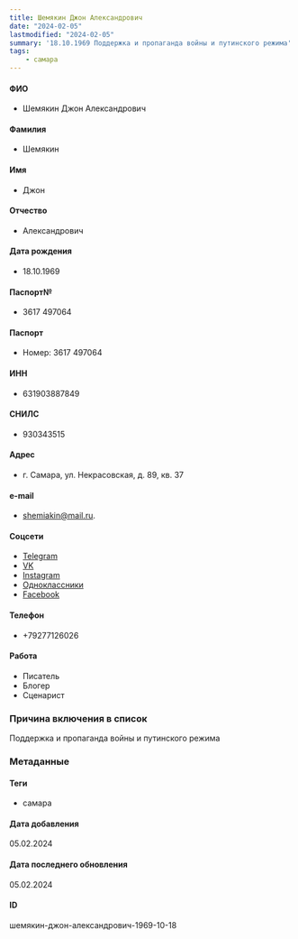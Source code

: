 ```yaml
---
title: Шемякин Джон Александрович
date: "2024-02-05"
lastmodified: "2024-02-05"
summary: '18.10.1969 Поддержка и пропаганда войны и путинского режима'
tags: 
    - самара
---
```

<!--# pp2-->
<!--## Фигурант-->
<!--### Личные данные-->
#### ФИО
- Шемякин Джон Александрович
#### Фамилия
- Шемякин
#### Имя
- Джон
#### Отчество
- Александрович
#### Дата рождения
- 18.10.1969
#### Паспорт№
- 3617 497064
#### Паспорт
- Номер: 3617 497064
#### ИНН
- 631903887849
#### СНИЛС
- 930343515
#### Адрес
- г. Самара, ул. Некрасовская, д. 89, кв. 37
#### e-mail
- shemiakin@mail.ru.
#### Соцсети
- [Telegram](t.me/gillshem/724)
- [VK](vk.com/id2801391)
- [Instagram](www.instagram.com/shemiakindzhon)
- [Одноклассники](ok.ru/profile/563083120091)
- [Facebook](www.facebook.com/john.shemyakin)
#### Телефон
- +79277126026
#### Работа
- Писатель
- Блогер
- Сценарист
### Причина включения в список
Поддержка и пропаганда войны и путинского режима
### Метаданные
#### Теги
- самара
#### Дата добавления
05.02.2024
#### Дата последнего обновления
05.02.2024
#### ID
шемякин-джон-александрович-1969-10-18
<!--## END;-->
